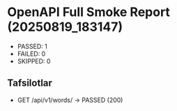 # OpenAPI Full Smoke Report (20250819_183147)

- PASSED: 1
- FAILED: 0
- SKIPPED: 0

## Tafsilotlar
- GET /api/v1/words/ -> PASSED (200) 